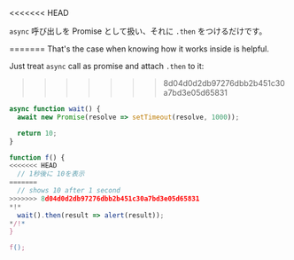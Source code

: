 
<<<<<<< HEAD

`async` 呼び出しを Promise として扱い、それに `.then` をつけるだけです。

=======
That's the case when knowing how it works inside is helpful.

Just treat `async` call as promise and attach `.then` to it:
>>>>>>> 8d04d0d2db97276dbb2b451c30a7bd3e05d65831
```js run
async function wait() {
  await new Promise(resolve => setTimeout(resolve, 1000));

  return 10;
}

function f() {
<<<<<<< HEAD
  // 1秒後に 10を表示
=======
  // shows 10 after 1 second
>>>>>>> 8d04d0d2db97276dbb2b451c30a7bd3e05d65831
*!*
  wait().then(result => alert(result));
*/!*
}

f();
```
